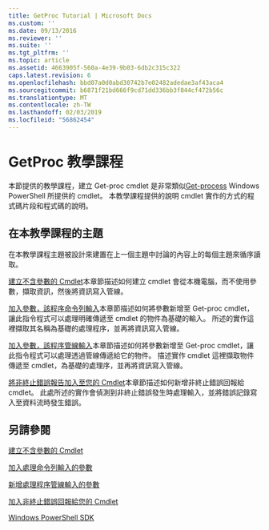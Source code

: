 ```yaml
---
title: GetProc Tutorial | Microsoft Docs
ms.custom: ''
ms.date: 09/13/2016
ms.reviewer: ''
ms.suite: ''
ms.tgt_pltfrm: ''
ms.topic: article
ms.assetid: 4663905f-560a-4e39-9b03-6db2c315c322
caps.latest.revision: 6
ms.openlocfilehash: bbd07a0d0abd30742b7e02482adedae3af43aca4
ms.sourcegitcommit: b6871f21bd666f9cd71dd336bb3f844cf472b56c
ms.translationtype: MT
ms.contentlocale: zh-TW
ms.lasthandoff: 02/03/2019
ms.locfileid: "56862454"
---
```

# <a name="getproc-tutorial"></a>GetProc 教學課程

本節提供的教學課程，建立 Get-proc cmdlet 是非常類似[Get-process](/powershell/module/Microsoft.PowerShell.Management/Get-Process) Windows PowerShell 所提供的 cmdlet。 本教學課程提供的說明 cmdlet 實作的方式的程式碼片段和程式碼的說明。

## <a name="topics-in-this-tutorial"></a>在本教學課程的主題

在本教學課程主題被設計來建置在上一個主題中討論的內容上的每個主題來循序讀取。

[建立不含參數的 Cmdlet](./creating-a-cmdlet-without-parameters.md)本章節描述如何建立 cmdlet 會從本機電腦，而不使用參數，擷取資訊，然後將資訊寫入管線。

[加入參數，該程序命令列輸入](./adding-parameters-that-process-command-line-input.md)本章節描述如何將參數新增至 Get-proc cmdlet，讓此指令程式可以處理明確傳遞至 cmdlet 的物件為基礎的輸入。 所述的實作這裡擷取其名稱為基礎的處理程序，並再將資訊寫入管線。

[加入參數，該程序管線輸入](./adding-parameters-that-process-pipeline-input.md)本章節描述如何將參數新增至 Get-proc cmdlet，讓此指令程式可以處理透過管線傳遞給它的物件。 描述實作 cmdlet 這裡擷取物件傳遞至 cmdlet，為基礎的處理序，並再將資訊寫入管線。

[將非終止錯誤報告加入至您的 Cmdlet](./adding-non-terminating-error-reporting-to-your-cmdlet.md)本章節描述如何新增非終止錯誤回報給 cmdlet。 此處所述的實作會偵測到非終止錯誤發生時處理輸入，並將錯誤記錄寫入至資料流時發生錯誤。

## <a name="see-also"></a>另請參閱

[建立不含參數的 Cmdlet](./creating-a-cmdlet-without-parameters.md)

[加入處理命令列輸入的參數](./adding-parameters-that-process-command-line-input.md)

[新增處理程序管線輸入的參數](./adding-parameters-that-process-pipeline-input.md)

[加入非終止錯誤回報給您的 Cmdlet](./adding-non-terminating-error-reporting-to-your-cmdlet.md)

[Windows PowerShell SDK](../windows-powershell-reference.md)
